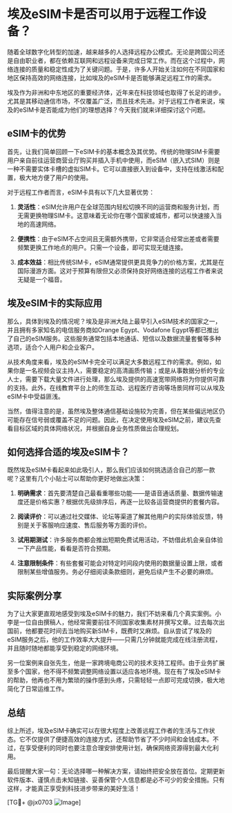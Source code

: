 # 埃及eSIM卡是否可以用于远程工作设备？

随着全球数字化转型的加速，越来越多的人选择远程办公模式。无论是跨国公司还是自由职业者，都在依赖互联网和远程设备来完成日常工作。而在这个过程中，网络连接的质量和稳定性成为了关键问题。于是，许多人开始关注如何在不同国家和地区保持高效的网络连接，比如埃及的eSIM卡是否能够满足远程工作的需求。

埃及作为非洲和中东地区的重要经济体，近年来在科技领域也取得了长足的进步。尤其是其移动通信市场，不仅覆盖广泛，而且技术先进。对于远程工作者来说，埃及的eSIM卡是否能成为他们的理想选择？今天我们就来详细探讨这个问题。

## eSIM卡的优势

首先，让我们简单回顾一下eSIM卡的基本概念及其优势。传统的物理SIM卡需要用户亲自前往运营商营业厅购买并插入手机中使用，而eSIM（嵌入式SIM）则是一种不需要实体卡槽的虚拟SIM卡。它可以直接嵌入到设备中，支持在线激活和配置，极大地方便了用户的使用。

对于远程工作者而言，eSIM卡具有以下几大显著优势：

1. **灵活性**：eSIM允许用户在全球范围内轻松切换不同的运营商和服务计划，而无需更换物理SIM卡。这意味着无论你在哪个国家或城市，都可以快速接入当地的高速网络。
   
2. **便携性**：由于eSIM不占空间且无需额外携带，它非常适合经常出差或者需要频繁更换工作地点的用户。只需一个设备，即可实现无缝连接。

3. **成本效益**：相比传统SIM卡，eSIM通常提供更具竞争力的价格方案，尤其是在国际漫游方面。这对于预算有限但又必须保持良好网络连接的远程工作者来说无疑是一个福音。

## 埃及eSIM卡的实际应用

那么，具体到埃及的情况呢？埃及是非洲大陆上最早引入eSIM技术的国家之一，并且拥有多家知名的电信服务商如Orange Egypt、Vodafone Egypt等都已推出了自己的eSIM服务。这些服务通常包括本地通话、短信以及数据流量套餐等多种选项，适合个人用户和企业客户。

从技术角度来看，埃及的eSIM卡完全可以满足大多数远程工作的需求。例如，如果你是一名视频会议主持人，需要稳定的高清画质传输；或是从事数据分析的专业人士，需要下载大量文件进行处理，那么埃及提供的高速宽带网络将为你提供可靠的支持。此外，在线教育平台上的师生互动、远程医疗咨询等场景同样可以从埃及eSIM卡中受益匪浅。

当然，值得注意的是，虽然埃及整体通信基础设施较为完善，但在某些偏远地区仍可能存在信号弱或覆盖不足的问题。因此，在决定使用埃及eSIM之前，建议先查看目标区域的具体网络状况，并根据自身业务性质做出合理规划。

## 如何选择合适的埃及eSIM卡？

既然埃及eSIM卡看起来如此吸引人，那么我们应该如何挑选适合自己的那一款呢？这里有几个小贴士可以帮助你更好地做出决策：

1. **明确需求**：首先要清楚自己最看重哪些功能——是语音通话质量、数据传输速度还是价格实惠？根据优先级排序后，再逐一比较各运营商提供的套餐内容。

2. **阅读评价**：可以通过社交媒体、论坛等渠道了解其他用户的实际体验反馈，特别是关于客服响应速度、售后服务等方面的评价。

3. **试用期测试**：许多服务商都会推出短期免费试用活动，不妨借此机会亲自体验一下产品性能，看看是否符合预期。

4. **注意限制条件**：有些套餐可能会对特定时间段内使用的数据量设置上限，或者限制某些增值服务。务必仔细阅读条款细则，避免后续产生不必要的麻烦。

## 实际案例分享

为了让大家更直观地感受到埃及eSIM卡的魅力，我们不妨来看几个真实案例。小李是一位自由撰稿人，他经常需要前往不同国家收集素材并撰写文章。过去每次出国前，他都要花时间去当地购买新SIM卡，既费时又麻烦。自从尝试了埃及的eSIM服务之后，他的工作效率大大提升——只需几分钟就能完成在线注册流程，并且随时随地都能享受到稳定的网络环境。

另一位案例来自张先生，他是一家跨境电商公司的技术支持工程师。由于业务扩展至多个国家，他不得不频繁调整网络设置以适应各地环境。现在有了埃及eSIM卡的帮助，他再也不用为繁琐的操作感到头疼，只需轻轻一点即可完成切换，极大地简化了日常运维工作。

## 总结

综上所述，埃及eSIM卡确实可以在很大程度上改善远程工作者的生活与工作状态。它不仅提供了便捷高效的连接方式，还帮助节省了不少时间和金钱成本。不过，在享受便利的同时也要注意合理安排使用计划，确保网络资源得到最大化利用。

最后提醒大家一句：无论选择哪一种解决方案，请始终把安全放在首位。定期更新软件版本、谨慎点击未知链接、妥善保管个人信息都是必不可少的安全措施。只有这样，才能真正享受到科技进步带来的美好生活！

[TG💪+ @jx0703 ![Image](https://github.com/user-attachments/assets/dbca1d08-cadb-493c-b0ec-ad6f7a83f270)]